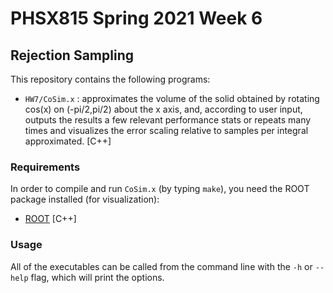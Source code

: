 # PHSX815 Spring 2021 Week 6

## Rejection Sampling

This repository contains the following programs:
- `HW7/CoSim.x` : approximates the volume of the solid obtained by rotating
cos(x) on (-pi/2,pi/2) about the x axis, and, according to user input, outputs
the results a few relevant performance stats or repeats many times and
visualizes the error scaling relative to samples per integral approximated. [C++]

### Requirements

In order to compile and run `CoSim.x` (by typing `make`), you
need the ROOT package installed (for visualization):
- [ROOT](https://root.cern/) [C++]

### Usage

All of the executables can be called from the command line with the `-h` or
`--help` flag, which will print the options.
